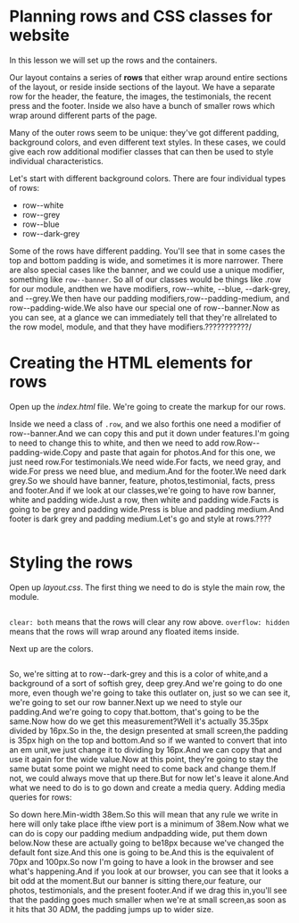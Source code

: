 # Planning rows and CSS classes for website

In this lesson we will set up the rows and the containers.

Our layout contains a series of **rows** that either wrap around entire sections of the layout, or reside inside sections of the layout. We have a separate row for the header, the feature, the images, the testimonials, the recent press and the footer. Inside we also have a bunch of smaller rows which wrap around different parts of the page.

Many of the outer rows seem to be unique: they've got different padding, background colors, and even different text styles. In these cases, we could give each row additional modifier classes that can then be used to style individual characteristics.

Let's start with different background colors. There are four individual types of rows:

* row--white
* row--grey
* row--blue
* row--dark-grey

Some of the rows have different padding. You'll see that in some cases the top and bottom padding is wide, and sometimes it is more narrower. There are also special cases like the banner, and we could use a unique modifier, something like `row--banner`. So all of our classes would be things like .row for our module, andthen we have modifiers, row--white, --blue, --dark-grey, and --grey.We then have our padding modifiers,row--padding-medium, and row--padding-wide.We also have our special one of row--banner.Now as you can see, at a glance we can immediately tell that they're allrelated to the row model, module, and that they have modifiers.???????????/

# Creating the HTML elements for rows

Open up the *index.html* file. We're going to create the markup for our rows. 

Inside we need a class of `.row`, and we also forthis one need a modifier of row--banner.And we can copy this and put it down under features.I'm going to need to change this to white, and then we need to add row.Row--padding-wide.Copy and paste that again for photos.And for this one, we just need row.For testimonials.We need wide.For facts, we need gray, and wide.For press we need blue, and medium.And for the footer.We need dark grey.So we should have banner, feature, photos,testimonial, facts, press and footer.And if we look at our classes,we're going to have row banner, white and padding wide.Just a row, then white and padding wide.Facts is going to be grey and padding wide.Press is blue and padding medium.And footer is dark grey and padding medium.Let's go and style at rows.????

```html
```

# Styling the rows

Open up *layout.css*. The first thing we need to do is style the main row, the module.

```css
```

`clear: both` means that the rows will clear any row above. `overflow: hidden` means that the rows will wrap around any floated items inside.

Next up are the colors.

```css
```

So, we're sitting at to row--dark-grey and this is a color of white,and a background of a sort of softish grey, deep grey.And we're going to do one more, even though we're going to take this outlater on, just so we can see it, we're going to set our row banner.Next up we need to style our padding.And we're going to copy that.bottom, that's going to be the same.Now how do we get this measurement?Well it's actually 35.35px divided by 16px.So in the, the design presented at small screen,the padding is 35px high on the top and bottom.And so if we wanted to convert that into an em unit,we just change it to dividing by 16px.And we can copy that and use it again for the wide value.Now at this point, they're going to stay the same butat some point we might need to come back and change them.If not, we could always move that up there.But for now let's leave it alone.And what we need to do is to go down and create a media query.
Adding media queries for rows:

So down here.Min-width 38em.So this will mean that any rule we write in here will only take place ifthe view port is a minimum of 38em.Now what we can do is copy our padding medium andpadding wide, put them down below.Now these are actually going to be18px because we've changed the default font size.And this one is going to be.And this is the equivalent of 70px and 100px.So now I'm going to have a look in the browser and see what's happening.And if you look at our browser, you can see that it looks a bit odd at the moment.But our banner is sitting there,our feature, our photos, testimonials, and the present footer.And if we drag this in,you'll see that the padding goes much smaller when we're at small screen,as soon as it hits that 30 ADM, the padding jumps up to wider size.